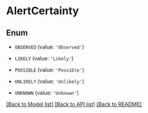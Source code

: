 # AlertCertainty


## Enum

* `OBSERVED` (value: `'Observed'`)

* `LIKELY` (value: `'Likely'`)

* `POSSIBLE` (value: `'Possible'`)

* `UNLIKELY` (value: `'Unlikely'`)

* `UNKNOWN` (value: `'Unknown'`)

[[Back to Model list]](../README.md#documentation-for-models) [[Back to API list]](../README.md#documentation-for-api-endpoints) [[Back to README]](../README.md)


